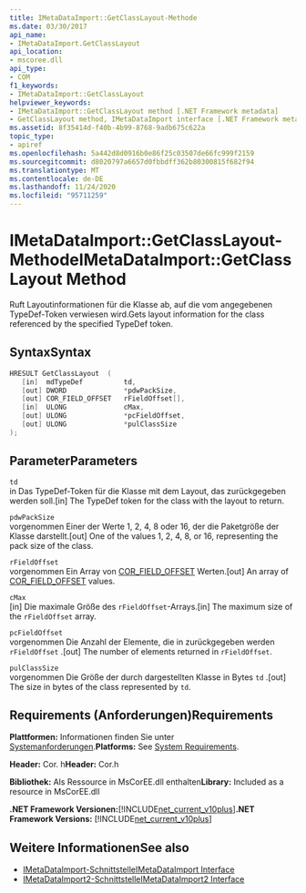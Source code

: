 ```yaml
---
title: IMetaDataImport::GetClassLayout-Methode
ms.date: 03/30/2017
api_name:
- IMetaDataImport.GetClassLayout
api_location:
- mscoree.dll
api_type:
- COM
f1_keywords:
- IMetaDataImport::GetClassLayout
helpviewer_keywords:
- IMetaDataImport::GetClassLayout method [.NET Framework metadata]
- GetClassLayout method, IMetaDataImport interface [.NET Framework metadata]
ms.assetid: 8f35414d-f40b-4b99-8768-9adb675c622a
topic_type:
- apiref
ms.openlocfilehash: 5a442d8d0916b0e86f25c03507de66fc999f2159
ms.sourcegitcommit: d8020797a6657d0fbbdff362b80300815f682f94
ms.translationtype: MT
ms.contentlocale: de-DE
ms.lasthandoff: 11/24/2020
ms.locfileid: "95711259"
---
```

# <a name="imetadataimportgetclasslayout-method"></a><span data-ttu-id="dca82-102">IMetaDataImport::GetClassLayout-Methode</span><span class="sxs-lookup"><span data-stu-id="dca82-102">IMetaDataImport::GetClassLayout Method</span></span>

<span data-ttu-id="dca82-103">Ruft Layoutinformationen für die Klasse ab, auf die vom angegebenen TypeDef-Token verwiesen wird.</span><span class="sxs-lookup"><span data-stu-id="dca82-103">Gets layout information for the class referenced by the specified TypeDef token.</span></span>  
  
## <a name="syntax"></a><span data-ttu-id="dca82-104">Syntax</span><span class="sxs-lookup"><span data-stu-id="dca82-104">Syntax</span></span>  
  
```cpp  
HRESULT GetClassLayout  (
   [in]  mdTypeDef          td,
   [out] DWORD              *pdwPackSize,  
   [out] COR_FIELD_OFFSET   rFieldOffset[],  
   [in]  ULONG              cMax,  
   [out] ULONG              *pcFieldOffset,  
   [out] ULONG              *pulClassSize  
);  
```  
  
## <a name="parameters"></a><span data-ttu-id="dca82-105">Parameter</span><span class="sxs-lookup"><span data-stu-id="dca82-105">Parameters</span></span>  

 `td`  
 <span data-ttu-id="dca82-106">in Das TypeDef-Token für die Klasse mit dem Layout, das zurückgegeben werden soll.</span><span class="sxs-lookup"><span data-stu-id="dca82-106">[in] The TypeDef token for the class with the layout to return.</span></span>  
  
 `pdwPackSize`  
 <span data-ttu-id="dca82-107">vorgenommen Einer der Werte 1, 2, 4, 8 oder 16, der die Paketgröße der Klasse darstellt.</span><span class="sxs-lookup"><span data-stu-id="dca82-107">[out] One of the values 1, 2, 4, 8, or 16, representing the pack size of the class.</span></span>  
  
 `rFieldOffset`  
 <span data-ttu-id="dca82-108">vorgenommen Ein Array von [COR_FIELD_OFFSET](cor-field-offset-structure.md) Werten.</span><span class="sxs-lookup"><span data-stu-id="dca82-108">[out] An array of [COR_FIELD_OFFSET](cor-field-offset-structure.md) values.</span></span>  
  
 `cMax`  
 <span data-ttu-id="dca82-109">[in] Die maximale Größe des `rFieldOffset`-Arrays.</span><span class="sxs-lookup"><span data-stu-id="dca82-109">[in] The maximum size of the `rFieldOffset` array.</span></span>  
  
 `pcFieldOffset`  
 <span data-ttu-id="dca82-110">vorgenommen Die Anzahl der Elemente, die in zurückgegeben werden `rFieldOffset` .</span><span class="sxs-lookup"><span data-stu-id="dca82-110">[out] The number of elements returned in `rFieldOffset`.</span></span>  
  
 `pulClassSize`  
 <span data-ttu-id="dca82-111">vorgenommen Die Größe der durch dargestellten Klasse in Bytes `td` .</span><span class="sxs-lookup"><span data-stu-id="dca82-111">[out] The size in bytes of the class represented by `td`.</span></span>  
  
## <a name="requirements"></a><span data-ttu-id="dca82-112">Requirements (Anforderungen)</span><span class="sxs-lookup"><span data-stu-id="dca82-112">Requirements</span></span>  

 <span data-ttu-id="dca82-113">**Plattformen:** Informationen finden Sie unter [Systemanforderungen](../../get-started/system-requirements.md).</span><span class="sxs-lookup"><span data-stu-id="dca82-113">**Platforms:** See [System Requirements](../../get-started/system-requirements.md).</span></span>  
  
 <span data-ttu-id="dca82-114">**Header:** Cor. h</span><span class="sxs-lookup"><span data-stu-id="dca82-114">**Header:** Cor.h</span></span>  
  
 <span data-ttu-id="dca82-115">**Bibliothek:** Als Ressource in MsCorEE.dll enthalten</span><span class="sxs-lookup"><span data-stu-id="dca82-115">**Library:** Included as a resource in MsCorEE.dll</span></span>  
  
 <span data-ttu-id="dca82-116">**.NET Framework Versionen:**[!INCLUDE[net_current_v10plus](../../../../includes/net-current-v10plus-md.md)]</span><span class="sxs-lookup"><span data-stu-id="dca82-116">**.NET Framework Versions:** [!INCLUDE[net_current_v10plus](../../../../includes/net-current-v10plus-md.md)]</span></span>  
  
## <a name="see-also"></a><span data-ttu-id="dca82-117">Weitere Informationen</span><span class="sxs-lookup"><span data-stu-id="dca82-117">See also</span></span>

- [<span data-ttu-id="dca82-118">IMetaDataImport-Schnittstelle</span><span class="sxs-lookup"><span data-stu-id="dca82-118">IMetaDataImport Interface</span></span>](imetadataimport-interface.md)
- [<span data-ttu-id="dca82-119">IMetaDataImport2-Schnittstelle</span><span class="sxs-lookup"><span data-stu-id="dca82-119">IMetaDataImport2 Interface</span></span>](imetadataimport2-interface.md)
